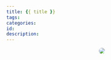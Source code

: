 ```yaml
---
title: {{ title }}
tags:
categories:
id:
description:
---
```


<style>
  .box {width:60%; text-align:center; font-size:10px; margin:0 auto;}
  .box img {border-radius: 10px;}
</style>

<div class="box">
  <img src=" " alt=" " />
</div>
